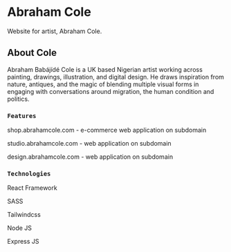 # Abraham Cole
Website for artist, Abraham Cole.

## About Cole

Abraham Babájídé Cole is a UK based Nigerian artist working across painting, drawings, illustration, and digital design. He draws inspiration from nature, antiques, and the magic of blending multiple visual forms in engaging with conversations around migration, the human condition and politics.

### `Features`

shop.abrahamcole.com - e-commerce web application on subdomain

studio.abrahamcole.com - web application on subdomain

design.abrahamcole.com - web application on subdomain


### `Technologies`

React Framework

SASS

Tailwindcss

Node JS

Express JS

